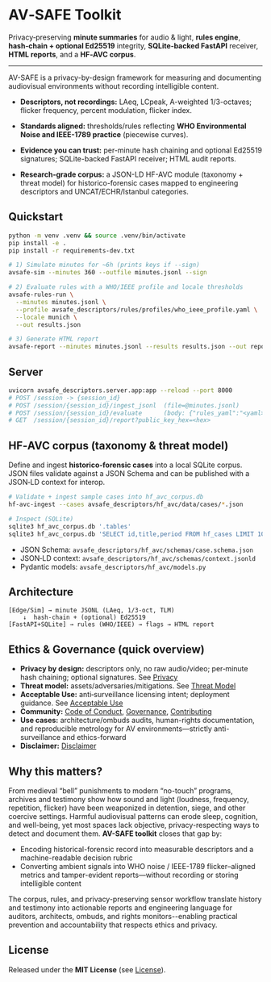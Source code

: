 
# AV‑SAFE Toolkit

Privacy‑preserving **minute summaries** for audio & light, **rules engine**, **hash‑chain + optional Ed25519** integrity, **SQLite‑backed FastAPI** receiver, **HTML reports**, and a **HF‑AVC corpus**.

---
AV-SAFE is a privacy-by-design framework for measuring and documenting audiovisual environments without recording intelligible content.

* **Descriptors, not recordings:** LAeq, LCpeak, A-weighted 1/3-octaves; flicker frequency, percent modulation, flicker index.

* **Standards aligned:** thresholds/rules reflecting **WHO Environmental Noise and IEEE-1789 practice** (piecewise curves).

* **Evidence you can trust:** per-minute hash chaining and optional Ed25519 signatures; SQLite-backed FastAPI receiver; HTML audit reports.

* **Research-grade corpus:** a JSON-LD HF-AVC module (taxonomy + threat model) for historico-forensic cases mapped to engineering descriptors and UNCAT/ECHR/Istanbul categories.


## Quickstart

```bash
python -m venv .venv && source .venv/bin/activate
pip install -e .
pip install -r requirements-dev.txt

# 1) Simulate minutes for ~6h (prints keys if --sign)
avsafe-sim --minutes 360 --outfile minutes.jsonl --sign

# 2) Evaluate rules with a WHO/IEEE profile and locale thresholds
avsafe-rules-run \
  --minutes minutes.jsonl \
  --profile avsafe_descriptors/rules/profiles/who_ieee_profile.yaml \
  --locale munich \
  --out results.json

# 3) Generate HTML report
avsafe-report --minutes minutes.jsonl --results results.json --out report.html
```

## Server

```bash
uvicorn avsafe_descriptors.server.app:app --reload --port 8000
# POST /session -> {session_id}
# POST /session/{session_id}/ingest_jsonl  (file=@minutes.jsonl)
# POST /session/{session_id}/evaluate      (body: {"rules_yaml":"<yaml>", "locale":"munich"})
# GET  /session/{session_id}/report?public_key_hex=<hex>
```

## HF‑AVC corpus (taxonomy & threat model)

Define and ingest **historico‑forensic cases** into a local SQLite corpus. JSON files validate against a JSON Schema and can be published with a JSON‑LD context for interop.

```bash
# Validate + ingest sample cases into hf_avc_corpus.db
hf-avc-ingest --cases avsafe_descriptors/hf_avc/data/cases/*.json

# Inspect (SQLite)
sqlite3 hf_avc_corpus.db '.tables'
sqlite3 hf_avc_corpus.db 'SELECT id,title,period FROM hf_cases LIMIT 10;'
```

- JSON Schema: `avsafe_descriptors/hf_avc/schemas/case.schema.json`  
- JSON‑LD context: `avsafe_descriptors/hf_avc/schemas/context.jsonld`  
- Pydantic models: `avsafe_descriptors/hf_avc/models.py`

## Architecture

```
[Edge/Sim] → minute JSONL (LAeq, 1/3‑oct, TLM)
    ↓  hash‑chain + (optional) Ed25519
[FastAPI+SQLite] → rules (WHO/IEEE) → flags → HTML report
```

## Ethics & Governance (quick overview)

- **Privacy by design:** descriptors only, no raw audio/video; per‑minute hash chaining; optional signatures. See [Privacy](PRIVACY.md)
- **Threat model:** assets/adversaries/mitigations. See [Threat Model](THREAT_MODEL.md)
- **Acceptable Use:** anti‑surveillance licensing intent; deployment guidance. See [Acceptable Use](ACCEPTABLE_USE.md)
- **Community:** [Code of Conduct](CODE_OF_CONDUCT.md), [Governance](GOVERNANCE.md), [Contributing](CONTRIBUTING.md)
- **Use cases:** architecture/ombuds audits, human-rights documentation, and reproducible metrology for AV environments—strictly anti-surveillance and ethics-forward
- **Disclaimer:** [Disclaimer](DISCLAIMER.md)


## Why this matters?

From medieval “bell” punishments to modern “no-touch” programs, archives and testimony show how sound and light (loudness, frequency, repetition, flicker) have been weaponized in detention, siege, and other coercive settings. Harmful audiovisual patterns can erode sleep, cognition, and well-being, yet most spaces lack objective, privacy-respecting ways to detect and document them. **AV-SAFE toolkit** closes that gap by:

* Encoding historical-forensic record into measurable descriptors and a machine-readable decision rubric
* Converting ambient signals into WHO noise / IEEE-1789 flicker–aligned metrics and tamper-evident reports—without recording or storing intelligible content

The corpus, rules, and privacy-preserving sensor workflow translate history and testimony into actionable reports and engineering language for auditors, architects, ombuds, and rights monitors--enabling practical prevention and accountability that respects ethics and privacy.

## License
Released under the **MIT License** (see [License](LICENSE)).
